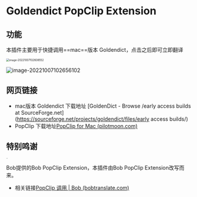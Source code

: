 # Goldendict PopClip Extension

## 功能

本插件主要用于快捷调用==mac==版本 Goldendict，点击之后即可立即翻译

<img src="assets/image-20221007102608552.png" alt="image-20221007102608552" style="zoom:50%;" />

![image-20221007102656102](assets/image-20221007102656102.png)

## 网页链接

* mac版本 Goldendict 下载地址 [GoldenDict - Browse /early access builds at SourceForge.net](https://sourceforge.net/projects/goldendict/files/early access builds/)
* PopClip 下载地址[PopClip for Mac (pilotmoon.com)](https://pilotmoon.com/popclip/)

## 特别鸣谢

<img src="https://bobtranslate.com/images/hero.png" alt="Bob" style="zoom:10%;" />

Bob提供的Bob PopClip Extension，本插件由Bob PopClip Extension改写而来。

- 相关链接[PopClip 调用 | Bob (bobtranslate.com)](https://bobtranslate.com/guide/integration/popclip.html)

